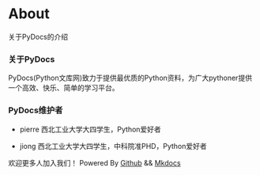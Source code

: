 # About
关于PyDocs的介绍

### 关于PyDocs
PyDocs(Python文库网)致力于提供最优质的Python资料，为广大pythoner提供一个高效、快乐、简单的学习平台。

### PyDocs维护者
- pierre
	西北工业大学大四学生，Python爱好者

- jiong
	西北工业大学大四学生，中科院准PHD，Python爱好者

欢迎更多人加入我们！
Powered By [Github](https://github.com/pierre94/PyDocs) && [Mkdocs](http://www.mkdocs.org/)
